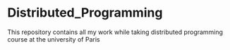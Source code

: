 # Distributed_Programming
This repository contains all my work while taking distributed programming course at the university of Paris

